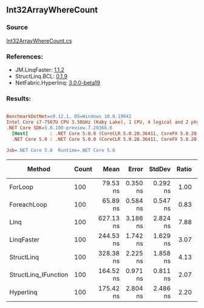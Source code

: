 ﻿## Int32ArrayWhereCount

### Source
[Int32ArrayWhereCount.cs](../LinqBenchmarks/Int32/Array/Int32ArrayWhereCount.cs)

### References:
- JM.LinqFaster: [1.1.2](https://www.nuget.org/packages/JM.LinqFaster/1.1.2)
- StructLinq.BCL: [0.1.9](https://www.nuget.org/packages/StructLinq.BCL/0.1.9)
- NetFabric.Hyperlinq: [3.0.0-beta19](https://www.nuget.org/packages/NetFabric.Hyperlinq/3.0.0-beta19)

### Results:
``` ini

BenchmarkDotNet=v0.12.1, OS=Windows 10.0.19042
Intel Core i7-7567U CPU 3.50GHz (Kaby Lake), 1 CPU, 4 logical and 2 physical cores
.NET Core SDK=5.0.100-preview.7.20366.6
  [Host]        : .NET Core 5.0.0 (CoreCLR 5.0.20.36411, CoreFX 5.0.20.36411), X64 RyuJIT
  .NET Core 5.0 : .NET Core 5.0.0 (CoreCLR 5.0.20.36411, CoreFX 5.0.20.36411), X64 RyuJIT

Job=.NET Core 5.0  Runtime=.NET Core 5.0  

```
|               Method | Count |      Mean |    Error |   StdDev | Ratio | RatioSD |  Gen 0 | Gen 1 | Gen 2 | Allocated |
|--------------------- |------ |----------:|---------:|---------:|------:|--------:|-------:|------:|------:|----------:|
|              ForLoop |   100 |  79.53 ns | 0.350 ns | 0.292 ns |  1.00 |    0.00 |      - |     - |     - |         - |
|          ForeachLoop |   100 |  65.89 ns | 0.584 ns | 0.547 ns |  0.83 |    0.01 |      - |     - |     - |         - |
|                 Linq |   100 | 627.13 ns | 3.186 ns | 2.824 ns |  7.88 |    0.05 | 0.0153 |     - |     - |      32 B |
|           LinqFaster |   100 | 244.53 ns | 1.742 ns | 1.629 ns |  3.07 |    0.02 |      - |     - |     - |         - |
|           StructLinq |   100 | 328.38 ns | 2.225 ns | 1.858 ns |  4.13 |    0.02 | 0.0191 |     - |     - |      40 B |
| StructLinq_IFunction |   100 | 164.52 ns | 0.971 ns | 0.811 ns |  2.07 |    0.01 | 0.0191 |     - |     - |      40 B |
|            Hyperlinq |   100 | 175.42 ns | 2.804 ns | 2.486 ns |  2.20 |    0.03 |      - |     - |     - |         - |

